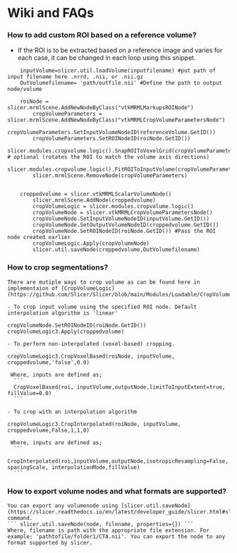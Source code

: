# Wiki and FAQs

### How to add custom ROI based on a reference volume?
- If the ROI is to be extracted based on a reference image and varies for each case, it can be changed in each loop using this snippet. 

```     referenceVolume=slicer.util.loadVolume(filename)  #put path of reference filename here .nrrd, .nii, or .nii.gz
	inputVolume=slicer.util.loadVolume(inputfilename) #put path of input filename here .nrrd, .nii, or .nii.gz
	OutVolumefilename= 'path/outfile.nii' #Define the path to output node/volume
		
	roiNode = slicer.mrmlScene.AddNewNodeByClass("vtkMRMLMarkupsROINode")
        cropVolumeParameters = slicer.mrmlScene.AddNewNodeByClass("vtkMRMLCropVolumeParametersNode")
        cropVolumeParameters.SetInputVolumeNodeID(referenceVolume.GetID())
        cropVolumeParameters.SetROINodeID(roiNode.GetID())
        slicer.modules.cropvolume.logic().SnapROIToVoxelGrid(cropVolumeParameters)  # optional (rotates the ROI to match the volume axis directions)
        slicer.modules.cropvolume.logic().FitROIToInputVolume(cropVolumeParameters)
        slicer.mrmlScene.RemoveNode(cropVolumeParameters)
		
		
	croppedvolume = slicer.vtkMRMLScalarVolumeNode()
        slicer.mrmlScene.AddNode(croppedvolume)
        cropVolumeLogic = slicer.modules.cropvolume.logic()
        cropVolumeNode = slicer.vtkMRMLCropVolumeParametersNode()
        cropVolumeNode.SetInputVolumeNodeID(inputVolume.GetID())
        cropVolumeNode.SetOutputVolumeNodeID(croppedvolume.GetID())
        cropVolumeNode.SetROINodeID(roiNode.GetID()) #Pass the ROI node created earlier
        cropVolumeLogic.Apply(cropVolumeNode)
        slicer.util.saveNode(croppedvolume,OutVolumefilename) 
```
### How to crop segmentations?

	There are mutiple ways to crop volume as can be found here in implementaion of [CropVolumeLogic](https://github.com/Slicer/Slicer/blob/main/Modules/Loadable/CropVolume/Logic/vtkSlicerCropVolumeLogic.h).

	- To crop input volume using the specified ROI node. Default interpolation algorithm is 'linear'
  ```
  cropVolumeNode.SetROINodeID(roiNode.GetID())   
  cropVolumeLogic3.Apply(croppedvolume) 
  ```
	
  	- To perform non-interpolated (voxel-based) cropping.
  ```  
  cropVolumeLogic3.CropVoxelBased(roiNode, inputVolume, croppedvolume,'false',0.0)
  ```
	 Where, inputs are defined as;
	  ```	
	  CropVoxelBased(roi, inputVolume,outputNode,limitToInputExtent=true, fillValue=0.0) 
	  ```
  
  	- To crop with an interpolation algorithm
  ```   
  cropVolumeLogic3.CropInterpolated(roiNode, inputVolume, croppedvolume,False,1,1,0) 
  ```
	 Where, inputs are defined as;
	  ```   
	  CropInterpolated(roi,inputVolume,outputNode,isotropicResampling=False, spacingScale, interpolationMode,fillValue) 
	  ```
	

### How to export volume nodes and what formats are supported?

	You can export any volumenode using [slicer.util.saveNode](https://slicer.readthedocs.io/en/latest/developer_guide/slicer.html#slicer.util.saveNode) command. 
	``` slicer.util.saveNode(node, filename, properties={}) ``` 
	Where, filename is path with the appropriate file extension. For example; 'pathtofile/folder1/CTA.nii'. You can export the node to any format supported by slicer. 
